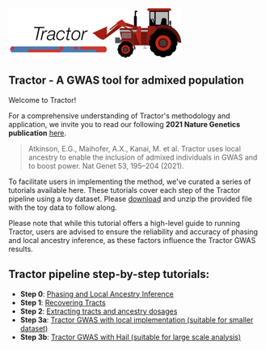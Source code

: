 ![](images/TractorIcon.png)

## Tractor - A GWAS tool for admixed population 

Welcome to Tractor!

For a comprehensive understanding of Tractor's methodology and application, we invite you to read our following **2021 Nature Genetics publication** [here](https://www.nature.com/articles/s41588-020-00766-y). 

> Atkinson, E.G., Maihofer, A.X., Kanai, M. et al. Tractor uses local ancestry to enable the inclusion of admixed individuals in GWAS and to boost power. Nat Genet 53, 195–204 (2021).

To facilitate users in implementing the method, we've curated a series of tutorials available here. These tutorials cover each step of the Tractor pipeline using a toy dataset. Please [download](https://github.com/Atkinson-Lab/Tractor-tutorial/blob/main/test_data.zip) and unzip the provided file with the toy data to follow along.

Please note that while this tutorial offers a high-level guide to running Tractor, users are advised to ensure the reliability and accuracy of phasing and local ancestry inference, as these factors influence the Tractor GWAS results.


## Tractor pipeline step-by-step tutorials:

- **Step 0**: [Phasing and Local Ancestry Inference](Rfmix.md)
- **Step 1**: [Recovering Tracts](Recover.md)
- **Step 2**: [Extracting tracts and ancestry dosages](Extract.md)
- **Step 3a**: [Tractor GWAS with local implementation (suitable for smaller dataset)](Local.md)
- **Step 3b**: [Tractor GWAS with Hail (suitable for large scale analysis)](Hail.md)
